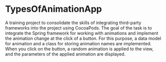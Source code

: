 # TypesOfAnimationApp
A training project to consolidate the skills of integrating third-party frameworks into the project using CocoaPods. The goal of the task is to integrate the Spring framework for working with animations and implement the animation change at the click of a button. For this purpose, a data model for animation and a class for storing animation names are implemented. When you click on the button, a random animation is applied to the view, and the parameters of the applied animation are displayed.
